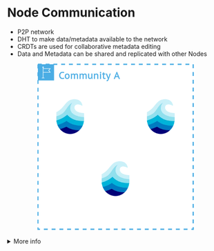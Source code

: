 # Node Communication

<div class="flex flex-row gap-2 m-t-2 m-b-12">
  <div class="flex flex-col p-x-6 aruna-border rounded-4 text-2xl justify-center">

  <ul class="flex flex-col gap-12" style="">
    <li>P2P network</li>
    <li>DHT to make data/metadata available to the network</li>
    <li>CRDTs are used for collaborative metadata editing</li>
    <li>Data and Metadata can be shared and replicated with other Nodes</li>
  </ul>

  </div>
  <div class="flex flex-col flex-50" style="padding: 0 15px;">
    <p align="center">
      <img src="../assets/images/node_comm.drawio.png"/>
    </p>
  </div>
</div>

<details>
  <summary class="w-60 m-t-24 m-b-12 p-b-8 accordion-border text-2xl font-bold">More info</summary>

  <div class="flex flex-col text-xl" style="padding: 0 15px; border: 2px dashed #00a0cc; border-radius: 4px">

  Nodes are connected via a P2P network and are organized into realms that share the same set of
  policies. When data/metadata is registered at a node, it gets distributed via a
  DHT so every other node can associate a metadata/data entry with a node address. This guarantees a
  distributed system, where every resource is **findable** while still being managed and
  **access-controlled** by the original data holder. Nodes inside the same realm trust each other and
  can share resources by default with another (based on realm policies). Collaborative
  editing of metadata is made possible by CRDTs which asynchronously manage edits on metadata in our
  P2P system.

  </div>
</details>
